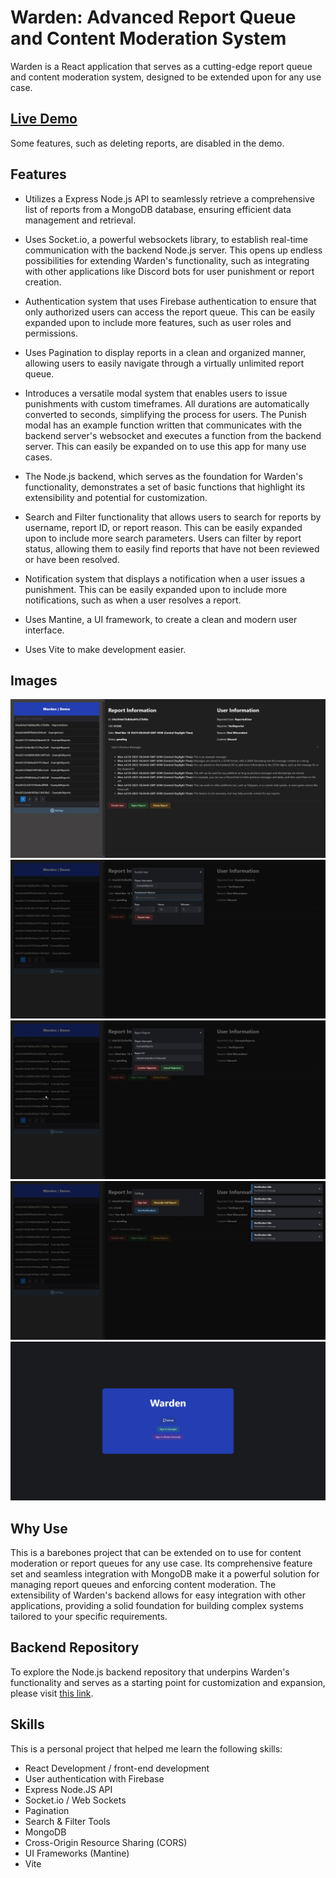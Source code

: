 # Warden: Advanced Report Queue and Content Moderation System

Warden is a React application that serves as a cutting-edge report queue and content moderation system, designed to be extended upon for any use case.

## [Live Demo](https://michaelsimmonsio.github.io/warden-page/)
Some features, such as deleting reports, are disabled in the demo.

## Features

- Utilizes a Express Node.js API to seamlessly retrieve a comprehensive list of reports from a MongoDB database, ensuring efficient data management and retrieval.

- Uses Socket.io, a powerful websockets library, to establish real-time communication with the backend Node.js server. This opens up endless possibilities for extending Warden's functionality, such as integrating with other applications like Discord bots for user punishment or report creation.

- Authentication system that uses Firebase authentication to ensure that only authorized users can access the report queue. This can be easily expanded upon to include more features, such as user roles and permissions.

- Uses Pagination to display reports in a clean and organized manner, allowing users to easily navigate through a virtually unlimited report queue.

- Introduces a versatile modal system that enables users to issue punishments with custom timeframes. All durations are automatically converted to seconds, simplifying the process for users. The Punish modal has an example function written that communicates with the backend server's websocket and executes a function from the backend server. This can easily be expanded on to use this app for many use cases.

- The Node.js backend, which serves as the foundation for Warden's functionality, demonstrates a set of basic functions that highlight its extensibility and potential for customization.

- Search and Filter functionality that allows users to search for reports by username, report ID, or report reason. This can be easily expanded upon to include more search parameters. Users can filter by report status, allowing them to easily find reports that have not been reviewed or have been resolved.

- Notification system that displays a notification when a user issues a punishment. This can be easily expanded upon to include more notifications, such as when a user resolves a report.

- Uses Mantine, a UI framework, to create a clean and modern user interface.

- Uses Vite to make development easier.

## Images

![Main Page](warden/images/wardenmainscreenshot.png) ![Punish Page](warden/images/wardenpunishscreenshot.png)
![Reject Page](warden/images/wardenrejectreportscreenshot.png)
![Settings Page](warden/images/wardensettingsscreenshot.png)
![Login Page](warden/images/wardenloginpagescreenshot.png)

## Why Use

This is a barebones project that can be extended on to use for content moderation or report queues for any use case. Its comprehensive feature set and seamless integration with MongoDB make it a powerful solution for managing report queues and enforcing content moderation. The extensibility of Warden's backend allows for easy integration with other applications, providing a solid foundation for building complex systems tailored to your specific requirements.

## Backend Repository

To explore the Node.js backend repository that underpins Warden's functionality and serves as a starting point for customization and expansion, please visit [this link](https://github.com/michaelsimmonsio/warden-backend).

## Skills
This is a personal project that helped me learn the following skills:
- React Development / front-end development
- User authentication with Firebase
- Express Node.JS API
- Socket.io / Web Sockets
- Pagination
- Search & Filter Tools
- MongoDB
- Cross-Origin Resource Sharing (CORS)
- UI Frameworks (Mantine)
- Vite
